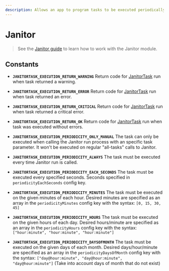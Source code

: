 ```yaml
---
description: Allows an app to program tasks to be executed periodically.
---
```


# Janitor

> See the [Janitor guide](../../../guide/janitor-guide.md) to learn how to work with the Janitor module.

## Constants

* **`JANITORTASK_EXECUTION_RETURN_WARNING`** Return code for [JanitorTask](../../core-classes/janitortask/) run when task returned a warning.
* **`JANITORTASK_EXECUTION_RETURN_ERROR`** Return code for [JanitorTask](../../core-classes/janitortask/) run when task returned an error.
* **`JANITORTASK_EXECUTION_RETURN_CRITICAL`** Return code for [JanitorTask](../../core-classes/janitortask/) run when task returned a critical error.
* **`JANITORTASK_EXECUTION_RETURN_OK`** Return code for [JanitorTask](../../core-classes/janitortask/) run when task was executed without errors.



* **`JANITORTASK_EXECUTION_PERIODICITY_ONLY_MANUAL`** The task can only be executed when calling the Janitor run process with an specific task parameter. It won't be executed on regular "all-tasks" calls to Janitor.
* **`JANITORTASK_EXECUTION_PERIODICITY_ALWAYS`** The task must be executed every time Janitor run is called.
* **`JANITORTASK_EXECUTION_PERIODICITY_EACH_SECONDS`** The task must be executed every specified seconds. Seconds specified in `periodicityEachSeconds` config key.
* **`JANITORTASK_EXECUTION_PERIODICITY_MINUTES`** The task must be executed on the given minutes of each hour. Desired minutes are specified as an array in the `periodicityMinutes` config key with the syntax: `[0, 15, 30, 45]`
* **`JANITORTASK_EXECUTION_PERIODICITY_HOURS`** The task must be executed on the given hours of each day. Desired hours/minute are specified as an array in the `periodicityHours` config key with the syntax: `["hour:minute", "hour:minute", "hour:minute"]`
* **`JANITORTASK_EXECUTION_PERIODICITY_DAYSOFMONTH`** The task must be executed on the given days of each month. Desired days/hour/minute are specified as an array in the `periodicityDaysOfMonth` config key with the syntax: `["day@hour:minute", "day@hour:minute", "day@hour:minute"]` \(Take into account days of month that do not exist\)



